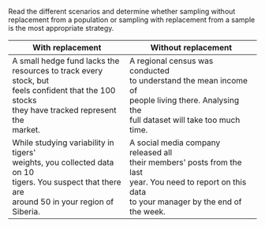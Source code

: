 Read the different scenarios and determine whether sampling without replacement from a population or sampling with replacement from a sample is the most appropriate strategy.

| With replacement                                                                                                                                         | Without replacement                                                                                                                                           |
| -------------------------------------------------------------------------------------------------------------------------------------------------------- | ------------------------------------------------------------------------------------------------------------------------------------------------------------- |
| A small hedge fund lacks the<br>resources to track every stock, but<br>feels confident that the 100 stocks<br>they have tracked represent the<br>market. | A regional census was conducted<br>to understand the mean income of<br>people living there. Analysing the<br>full dataset will take too much<br>time.         |
| While studying variability in tigers'<br>weights, you collected data on 10<br>tigers. You suspect that there are<br>around 50 in your region of Siberia. | A social media company released all<br>their members' posts from the last<br>year. You need to report on this data<br>to your manager by the end of the week. |

